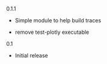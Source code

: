 0.1.1

* Simple module to help build traces

* remove test-plotly executable


0.1

* Initial release
